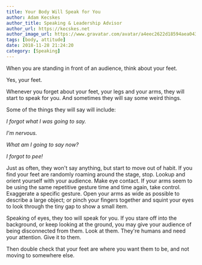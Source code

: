 ```yaml
---
title: Your Body Will Speak for You
author: Adam Kecskes
author_title: Speaking & Leadership Advisor
author_url: https://kecskes.net
author_image_url: https://www.gravatar.com/avatar/a4eec2622d18594aea04310ae3ec577c
tags: [body, attitude]
date: 2018-11-28 21:24:20
category: [Speaking]
---
```


<p>When you are standing in front of an audience, think about your feet.</p>
<p>Yes, your feet.</p>
<p>Whenever you forget about your feet, your legs and your arms, they will start to speak for you. And sometimes they will say some weird things.</p>

<!--truncate-->

<p>Some of the things they will say will include:</p>
<p><em>I forgot what I was going to say.</em></p>
<p><em>I'm nervous.</em></p>
<p><em>What am I going to say now?</em></p>
<p><em>I forgot to pee!</em></p>
<p>Just as often, they won't say anything, but start to move out of habit. If you find your feet are randomly roaming around the stage, stop. Lookup and orient yourself with your audience. Make eye contact. If your arms seem to be using the same repetitive gesture time and time again, take control. Exaggerate a specific gesture. Open your arms as wide as possible to describe a large object; or pinch your fingers together and squint your eyes to look through the tiny gap to show a small item.</p>
<p>Speaking of eyes, they too will speak for you. If you stare off into the background, or keep looking at the ground, you may give your audience of being disconnected from them. Look at them. They're humans and need your attention. Give it to them.</p>
<p>Then double check that your feet are where you want them to be, and not moving to somewhere else.</p>
